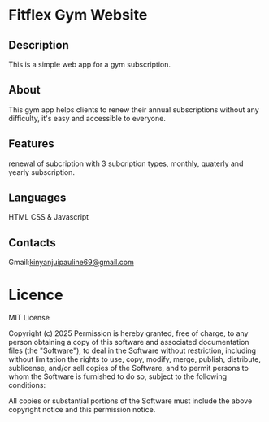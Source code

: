 # Fitflex Gym Website
## Description
This is a simple web app for a gym subscription.
## About
This gym app helps clients to renew their annual subscriptions without any difficulty, it's easy and accessible to everyone.
## Features
renewal of subcription with 3 subcription types, monthly, quaterly and yearly subscription.
## Languages
HTML CSS & Javascript
## Contacts
Gmail:kinyanjuipauline69@gmail.com
# Licence
MIT License

Copyright (c) 2025
Permission is hereby granted, free of charge, to any person obtaining a copy of this software and associated documentation files (the "Software"), to deal in the Software without restriction, including without limitation the rights to use, copy, modify, merge, publish, distribute, sublicense, and/or sell copies of the Software, and to permit persons to whom the Software is furnished to do so, subject to the following conditions:

All copies or substantial portions of the Software must include the above copyright notice and this permission notice.
